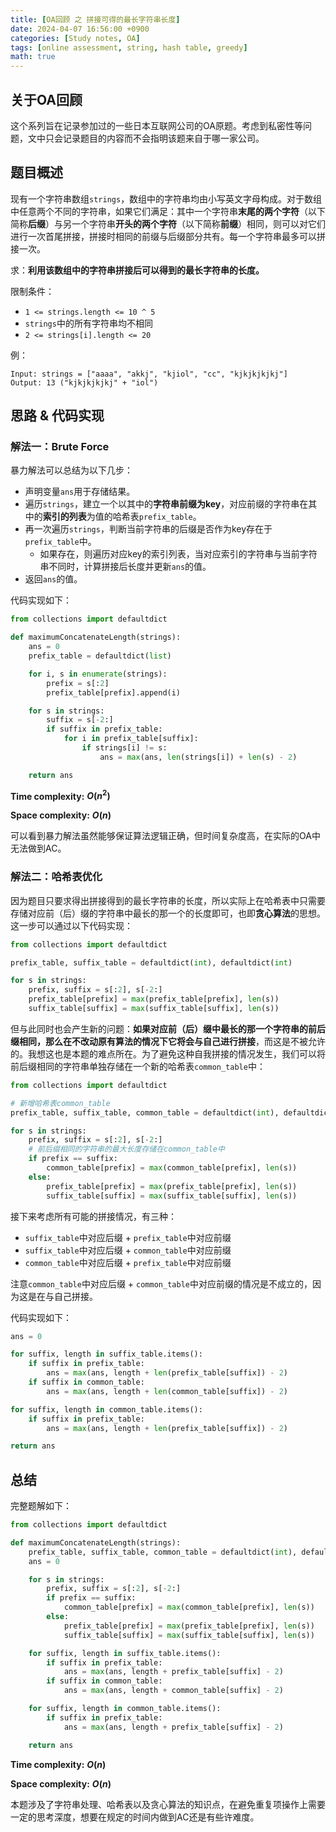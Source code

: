 ```yaml
---
title: [OA回顾 之 拼接可得的最长字符串长度]
date: 2024-04-07 16:56:00 +0900
categories: [Study notes, OA]
tags: [online assessment, string, hash table, greedy]
math: true
---
```


## 关于OA回顾

这个系列旨在记录参加过的一些日本互联网公司的OA原题。考虑到私密性等问题，文中只会记录题目的内容而不会指明该题来自于哪一家公司。

## 题目概述

现有一个字符串数组`strings`，数组中的字符串均由小写英文字母构成。对于数组中任意两个不同的字符串，如果它们满足：其中一个字符串**末尾的两个字符**（以下简称**后缀**）与另一个字符串**开头的两个字符**（以下简称**前缀**）相同，则可以对它们进行一次首尾拼接，拼接时相同的前缀与后缀部分共有。每一个字符串最多可以拼接一次。

求：**利用该数组中的字符串拼接后可以得到的最长字符串的长度。**

限制条件：
- `1 <= strings.length <= 10 ^ 5`
- `strings`中的所有字符串均不相同
- `2 <= strings[i].length <= 20`

例：

```
Input: strings = ["aaaa", "akkj", "kjiol", "cc", "kjkjkjkjkj"]
Output: 13 ("kjkjkjkjkj" + "iol")
```

## 思路 & 代码实现

### 解法一：Brute Force

暴力解法可以总结为以下几步：
- 声明变量`ans`用于存储结果。
- 遍历`strings`，建立一个以其中的**字符串前缀为key**，对应前缀的字符串在其中的**索引的列表**为值的哈希表`prefix_table`。
- 再一次遍历`strings`，判断当前字符串的后缀是否作为key存在于`prefix_table`中。
  - 如果存在，则遍历对应key的索引列表，当对应索引的字符串与当前字符串不同时，计算拼接后长度并更新`ans`的值。
- 返回`ans`的值。

代码实现如下：

```python
from collections import defaultdict

def maximumConcatenateLength(strings):
    ans = 0
    prefix_table = defaultdict(list)

    for i, s in enumerate(strings):
        prefix = s[:2]
        prefix_table[prefix].append(i)

    for s in strings:
        suffix = s[-2:]
        if suffix in prefix_table:
            for i in prefix_table[suffix]:
                if strings[i] != s:
                    ans = max(ans, len(strings[i]) + len(s) - 2)

    return ans
```

**Time complexity:** <strong> $O(n ^ 2)$ </strong>

**Space complexity:** <strong> $O(n)$ </strong>

可以看到暴力解法虽然能够保证算法逻辑正确，但时间复杂度高，在实际的OA中无法做到AC。

### 解法二：哈希表优化

因为题目只要求得出拼接得到的最长字符串的长度，所以实际上在哈希表中只需要存储对应前（后）缀的字符串中最长的那一个的长度即可，也即**贪心算法**的思想。这一步可以通过以下代码实现：

```python
from collections import defaultdict

prefix_table, suffix_table = defaultdict(int), defaultdict(int)

for s in strings:
    prefix, suffix = s[:2], s[-2:]
    prefix_table[prefix] = max(prefix_table[prefix], len(s))
    suffix_table[suffix] = max(suffix_table[suffix], len(s))
```

但与此同时也会产生新的问题：**如果对应前（后）缀中最长的那一个字符串的前后缀相同，那么在不改动原有算法的情况下它将会与自己进行拼接**，而这是不被允许的。我想这也是本题的难点所在。为了避免这种自我拼接的情况发生，我们可以将前后缀相同的字符串单独存储在一个新的哈希表`common_table`中：

```python
from collections import defaultdict

# 新增哈希表common_table
prefix_table, suffix_table, common_table = defaultdict(int), defaultdict(int), defaultdict(int)

for s in strings:
    prefix, suffix = s[:2], s[-2:]
    # 前后缀相同的字符串的最大长度存储在common_table中
    if prefix == suffix:
        common_table[prefix] = max(common_table[prefix], len(s))
    else:
        prefix_table[prefix] = max(prefix_table[prefix], len(s))
        suffix_table[suffix] = max(suffix_table[suffix], len(s))
```

接下来考虑所有可能的拼接情况，有三种：
- `suffix_table`中对应后缀 + `prefix_table`中对应前缀
- `suffix_table`中对应后缀 + `common_table`中对应前缀
- `common_table`中对应后缀 + `prefix_table`中对应前缀

注意`common_table`中对应后缀 + `common_table`中对应前缀的情况是不成立的，因为这是在与自己拼接。

代码实现如下：

```python
ans = 0

for suffix, length in suffix_table.items():
    if suffix in prefix_table:
        ans = max(ans, length + len(prefix_table[suffix]) - 2)
    if suffix in common_table:
        ans = max(ans, length + len(common_table[suffix]) - 2)

for suffix, length in common_table.items():
    if suffix in prefix_table:
        ans = max(ans, length + len(prefix_table[suffix]) - 2)

return ans
```

## 总结

完整题解如下：

```python
from collections import defaultdict

def maximumConcatenateLength(strings):
    prefix_table, suffix_table, common_table = defaultdict(int), defaultdict(int), defaultdict(int)
    ans = 0

    for s in strings:
        prefix, suffix = s[:2], s[-2:]
        if prefix == suffix:
            common_table[prefix] = max(common_table[prefix], len(s))
        else:
            prefix_table[prefix] = max(prefix_table[prefix], len(s))
            suffix_table[suffix] = max(suffix_table[suffix], len(s))

    for suffix, length in suffix_table.items():
        if suffix in prefix_table:
            ans = max(ans, length + prefix_table[suffix] - 2)
        if suffix in common_table:
            ans = max(ans, length + common_table[suffix] - 2)

    for suffix, length in common_table.items():
        if suffix in prefix_table:
            ans = max(ans, length + prefix_table[suffix] - 2)

    return ans
```

**Time complexity:** <strong> $O(n)$ </strong>

**Space complexity:** <strong> $O(n)$ </strong>

本题涉及了字符串处理、哈希表以及贪心算法的知识点，在避免重复项操作上需要一定的思考深度，想要在规定的时间内做到AC还是有些许难度。